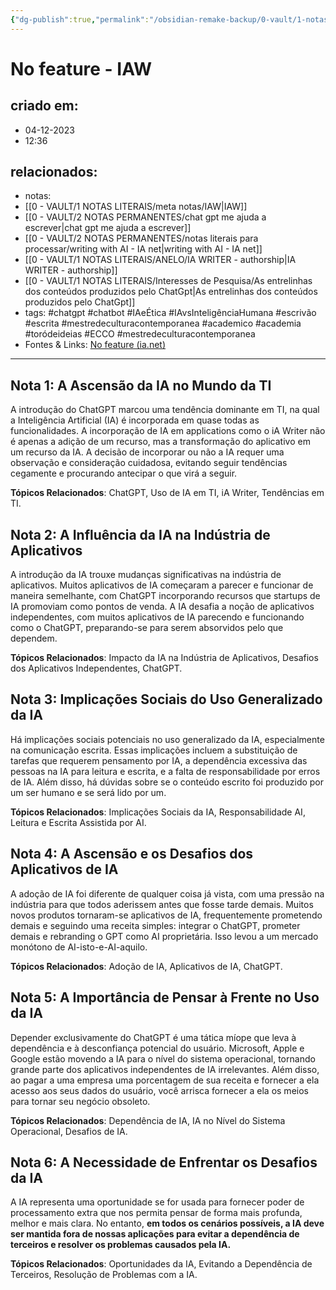 ```yaml
---
{"dg-publish":true,"permalink":"/obsidian-remake-backup/0-vault/1-notas-literais/ecco/no-feature-iaw/","tags":["chatgpt","chatbot","IAeÉtica","IAvsInteligênciaHumana","escrivão","escrita","mestredeculturacontemporanea","academico","academia","toródeideias","ECCO"],"dgHomeLink":true,"dgShowLocalGraph":true,"dgShowFileTree":true,"noteIcon":""}
---
```


# No feature -  IAW

## criado em: 
- 04-12-2023
- 12:36
## relacionados:
- notas: 
- [[0 - VAULT/1 NOTAS LITERAIS/meta notas/IAW\|IAW]]
- [[0 - VAULT/2 NOTAS PERMANENTES/chat gpt me ajuda a escrever\|chat gpt me ajuda a escrever]]
- [[0 - VAULT/2 NOTAS PERMANENTES/notas literais para processar/writing with AI - IA net\|writing with AI - IA net]]
- [[0 - VAULT/1 NOTAS LITERAIS/ANELO/IA WRITER - authorship\|IA WRITER - authorship]]
- [[0 - VAULT/1 NOTAS LITERAIS/Interesses de Pesquisa/As entrelinhas dos conteúdos produzidos pelo ChatGpt\|As entrelinhas dos conteúdos produzidos pelo ChatGpt]]
- tags: #chatgpt #chatbot #IAeÉtica #IAvsInteligênciaHumana #escrivão #escrita #mestredeculturacontemporanea #academico #academia #toródeideias #ECCO #mestredeculturacontemporanea 
- Fontes & Links: [No feature (ia.net)](https://ia.net/topics/no-feature)
---
## Nota 1: A Ascensão da IA no Mundo da TI
A introdução do ChatGPT marcou uma tendência dominante em TI, na qual a Inteligência Artificial (IA) é incorporada em quase todas as funcionalidades. A incorporação de IA em applications como o iA Writer não é apenas a adição de um recurso, mas a transformação do aplicativo em um recurso da IA. A decisão de incorporar ou não a IA requer uma observação e consideração cuidadosa, evitando seguir tendências cegamente e procurando antecipar o que virá a seguir.

**Tópicos Relacionados**: ChatGPT, Uso de IA em TI, iA Writer, Tendências em TI.

## Nota 2: A Influência da IA na Indústria de Aplicativos
A introdução da IA trouxe mudanças significativas na indústria de aplicativos. Muitos aplicativos de IA começaram a parecer e funcionar de maneira semelhante, com ChatGPT incorporando recursos que startups de IA promoviam como pontos de venda. A IA desafia a noção de aplicativos independentes, com muitos aplicativos de IA parecendo e funcionando como o ChatGPT, preparando-se para serem absorvidos pelo que dependem.

**Tópicos Relacionados**: Impacto da IA na Indústria de Aplicativos, Desafios dos Aplicativos Independentes, ChatGPT.

## Nota 3: Implicações Sociais do Uso Generalizado da IA
Há implicações sociais potenciais no uso generalizado da IA, especialmente na comunicação escrita. Essas implicações incluem a substituição de tarefas que requerem pensamento por IA, a dependência excessiva das pessoas na IA para leitura e escrita, e a falta de responsabilidade por erros de IA. Além disso, há dúvidas sobre se o conteúdo escrito foi produzido por um ser humano e se será lido por um.

**Tópicos Relacionados**: Implicações Sociais da IA, Responsabilidade AI, Leitura e Escrita Assistida por AI.

## Nota 4: A Ascensão e os Desafios dos Aplicativos de IA
A adoção de IA foi diferente de qualquer coisa já vista, com uma pressão na indústria para que todos aderissem antes que fosse tarde demais. Muitos novos produtos tornaram-se aplicativos de IA, frequentemente prometendo demais e seguindo uma receita simples: integrar o ChatGPT, prometer demais e rebranding o GPT como AI proprietária. Isso levou a um mercado monótono de AI-isto-e-AI-aquilo.

**Tópicos Relacionados**: Adoção de IA, Aplicativos de IA, ChatGPT.

## Nota 5: A Importância de Pensar à Frente no Uso da IA
Depender exclusivamente do ChatGPT é uma tática míope que leva à dependência e à desconfiança potencial do usuário. Microsoft, Apple e Google estão movendo a IA para o nível do sistema operacional, tornando grande parte dos aplicativos independentes de IA irrelevantes. Além disso, ao pagar a uma empresa uma porcentagem de sua receita e fornecer a ela acesso aos seus dados do usuário, você arrisca fornecer a ela os meios para tornar seu negócio obsoleto.

**Tópicos Relacionados**: Dependência de IA, IA no Nível do Sistema Operacional, Desafios de IA.

## Nota 6: A Necessidade de Enfrentar os Desafios da IA
A IA representa uma oportunidade se for usada para fornecer poder de processamento extra que nos permita pensar de forma mais profunda, melhor e mais clara. No entanto, **em todos os cenários possíveis, a IA deve ser mantida fora de nossas aplicações para evitar a dependência de terceiros e resolver os problemas causados pela IA.**

**Tópicos Relacionados**: Oportunidades da IA, Evitando a Dependência de Terceiros, Resolução de Problemas com a IA.
